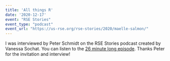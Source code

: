 ```yaml
---
title: 'All things R'
date: '2020-12-17'
event: "RSE Stories"
event_type: "podcast"
event_url: "https://us-rse.org/rse-stories/2020/maelle-salmon/"
---
```


I was interviewed by Peter Schmidt on the RSE Stories podcast created by Vanessa Sochat.
You can listen to the [26 minute long episode](https://us-rse.org/rse-stories/2020/maelle-salmon/).
Thanks Peter for the invitation and interview!